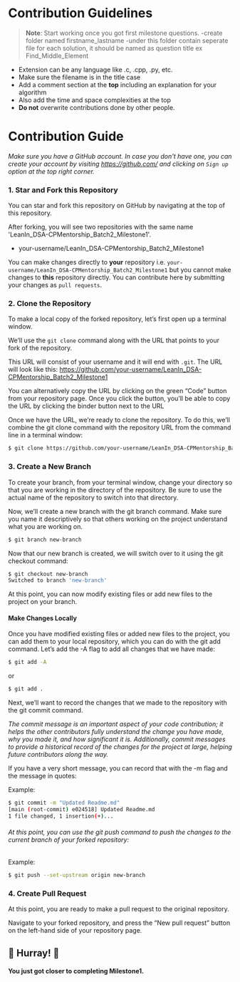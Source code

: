 

# Contribution Guidelines
> **Note**: Start working once you got first milestone questions. 
-create folder named firstname_lastname
-under this folder contain seperate file for each solution, it should be named as question title ex Find_Middle_Element
  - Extension can be any language like .c, .cpp, .py, etc.
  - Make sure the filename is in the title case
  - Add a comment section at the **top** including an explanation for your algorithm
  - Also add the time and space complexities at the top
- **Do not** overwrite contributions done by other people.



# Contribution Guide
*Make sure you have a GitHub account. In case you don't have one, you can create your account by visiting https://github.com/ and clicking on ``Sign up`` option at the top right corner.*


### 1. Star and Fork this Repository
You can star and fork this repository on GitHub by navigating at the top of this repository.


After forking, you will see two repositories with the same name 'LeanIn_DSA-CPMentorship_Batch2_Milestone1'. 
  - your-username/LeanIn_DSA-CPMentorship_Batch2_Milestone1

You can make changes directly to **your** repository i.e. `your-username/LeanIn_DSA-CPMentorship_Batch2_Milestone1` but you cannot make changes to **this** repository directly. You can contribute here by submitting your changes as `pull requests`.


### 2. Clone the Repository

To make a local copy of the forked repository, let’s first open up a terminal window.

We’ll use the `git clone`  command along with the URL that points to your fork of the repository.

This URL will consist of your username and it will end with `.git`. The URL will look like this: https://github.com/your-username/LeanIn_DSA-CPMentorship_Batch2_Milestone1

You can alternatively copy the URL by clicking on the green “Code” button from your repository page. Once you click the button, you’ll be able to copy the URL by clicking the binder button next to the URL

Once we have the URL, we’re ready to clone the repository. To do this, we’ll combine the git clone command with the repository URL from the command line in a terminal window:

````bash
$ git clone https://github.com/your-username/LeanIn_DSA-CPMentorship_Batch2_Milestone1.git
````


### 3. Create a New Branch

To create your branch, from your terminal window, change your directory so that you are working in the directory of the repository. Be sure to use the actual name of the repository to switch into that directory.



Now, we’ll create a new branch with the git branch command. Make sure you name it descriptively so that others working on the project understand what you are working on.
````bash
$ git branch new-branch
````


Now that our new branch is created, we will switch over to it using the git checkout command:
````bash
$ git checkout new-branch
Switched to branch 'new-branch'
````

At this point, you can now modify existing files or add new files to the project on your branch.

#### Make Changes Locally

Once you have modified existing files or added new files to the project, you can add them to your local repository, which you can do with the git add command. Let’s add the -A flag to add all changes that we have made:

````bash
$ git add -A
````
or
````bash
$ git add . 
````

Next, we’ll want to record the changes that we made to the repository with the git commit command.

*The commit message is an important aspect of your code contribution; it helps the other contributors fully understand the change you have made, why you made it, and how significant it is. Additionally, commit messages to provide a historical record of the changes for the project at large, helping future contributors along the way.*


If you have a very short message, you can record that with the -m flag and the message in quotes:

Example:
````bash
$ git commit -m "Updated Readme.md"
[main (root-commit) e024518] Updated Readme.md
1 file changed, 1 insertion(+)...
````

###### At this point, you can use the git push command to push the changes to the current branch of your forked repository:
Example:
````bash
$ git push --set-upstream origin new-branch
````   

### 4. Create Pull Request

At this point, you are ready to make a pull request to the original repository.

Navigate to your forked repository, and press the “New pull request” button on the left-hand side of your repository page.
## 🎉 Hurray! 🎉 
#### You just got closer to completing Milestone1.
